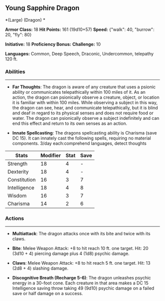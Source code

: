 ## Young Sapphire Dragon
*(Large) (Dragon) *

**Armor Class:** 18
**Hit Points:** 161 (19d10+57)
**Speed:** {"walk": 40, "burrow": 20, "fly": 80}

**Initiative:** 18
**Proficiency Bonus:**
**Challenge:** 10

**Languages:** Common, Deep Speech, Draconic, Undercommon, telepathy 120 ft.

### Abilities
 --- 
- **Far Thoughts**: The dragon is aware of any creature that uses a psionic ability or communicates telepathically within 100 miles of it. As an action, the dragon can psionically observe a creature, object, or location it is familiar with within 100 miles. While observing a subject in this way, the dragon can see, hear, and communicate telepathically, but it is blind and deaf in regard to its physical senses and does not require food or water. The dragon can psionically observe a subject indefinitely and can end this effect and return to its own senses as an action.

- **Innate Spellcasting**: The dragons spellcasting ability is Charisma (save DC 15). It can innately cast the following spells, requiring no material components. 3/day each:comprehend languages, detect thoughts



| Stats | Modifier | Stat | Save
| ---- | ---- | ---- | ---- |
| Strength | 18 | 4 | - |
| Dexterity | 18 | 4 | - |
| Constitution | 16 | 3 | 7 |
| Intelligence | 18 | 4 | 8 |
| Wisdom | 16 | 3 | 7 |
| Charisma | 14 | 2 | 6 |

### Actions
 --- 
- **Multiattack**: The dragon attacks once with its bite and twice with its claws.

- **Bite**: Melee Weapon Attack: +8 to hit  reach 10 ft.  one target. Hit: 20 (3d10 + 4) piercing damage plus 4 (1d8) psychic damage.

- **Claws**: Melee Weapon Attack: +8 to hit  reach 5 ft.  one target. Hit: 13 (2d8 + 4) slashing damage.

- **Discognitive Breath (Recharge 5-6)**: The dragon unleashes psychic energy in a 30-foot cone. Each creature in that area makes a DC 15 Intelligence saving throw  taking 49 (9d10) psychic damage on a failed save or half damage on a success.

